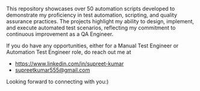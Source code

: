 This repository showcases over 50 automation scripts developed to demonstrate my proficiency in test automation, scripting, and quality assurance practices. The projects highlight my ability to design, implement, and execute automated test scenarios, reflecting my commitment to continuous improvement as a QA Engineer.

If you do have any opportunities, either for a Manual Test Engineer or Automation Test Engineer role, do reach out me at
- https://www.linkedin.com/in/supreet-kumar
- supreetkumar555@gmail.com

Looking forward to connecting with you:)
